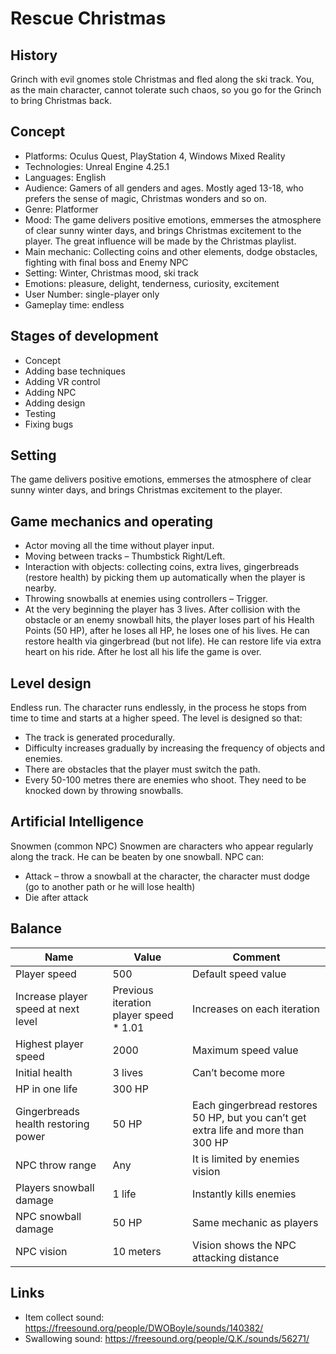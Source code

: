 # Rescue Christmas

## History
Grinch with evil gnomes stole Christmas and fled along the ski track. You, as the main character, cannot tolerate such chaos, so you go for the Grinch to bring Christmas back.

## Concept
* Platforms: Oculus Quest, PlayStation 4, Windows Mixed Reality
* Technologies: Unreal Engine 4.25.1
* Languages: English
* Audience: Gamers of all genders and ages. Mostly aged 13-18, who prefers the sense of magic, Christmas wonders and so on. 
* Genre: Platformer
* Mood: The game delivers positive emotions, emmerses the atmosphere of clear sunny winter days, and brings Christmas excitement to the player. The great influence will be made by the Christmas playlist.
* Main mechanic: Collecting coins and other elements, dodge obstacles, fighting with final boss and Enemy NPC
* Setting: Winter, Christmas mood, ski track
* Emotions: pleasure, delight, tenderness, curiosity, excitement
* User Number: single-player only
* Gameplay time: endless

## Stages of development
* Concept
* Adding base techniques
* Adding VR control
* Adding NPC
* Adding design
* Testing
* Fixing bugs

## Setting 
The game delivers positive emotions, emmerses the atmosphere of clear sunny winter days, and brings Christmas excitement to the player.

## Game mechanics and operating
* Actor moving all the time without player input.
* Moving between tracks – Thumbstick Right/Left.
* Interaction with objects: collecting coins, extra lives, gingerbreads (restore health) by picking them up automatically when the player is nearby.
* Throwing snowballs at enemies using controllers – Trigger.
* At the very beginning the player has 3 lives. After collision with the obstacle or an enemy snowball hits, the player loses part of his Health Points (50 HP), after he loses all HP, he loses one of his lives. He can restore health via gingerbread (but not life). He can restore life via extra heart on his ride. After he lost all his life the game is over.

## Level design
Endless run. The character runs endlessly, in the process he stops from time to time and starts at a higher speed. 
The level is designed so that:
* The track is generated procedurally.
* Difficulty increases gradually by increasing the frequency of objects and enemies.
* There are obstacles that the player must switch the path. 
* Every 50-100 metres there are enemies who shoot. They need to be knocked down by throwing snowballs. 

## Artificial Intelligence
Snowmen (common NPC)
Snowmen are characters who appear regularly along the track. He can be beaten by one snowball. 
NPC can:
* Attack – throw a snowball at the character, the character must dodge (go to another path or he will lose health)
* Die after attack

## Balance
| Name | Value | Comment |
| --- | --- | --- |
| Player speed | 500 | Default speed value |
| Increase player speed at next level | Previous iteration player speed * 1.01 | Increases on each iteration |
| Highest player speed | 2000 | Maximum speed value |
| Initial health | 3 lives | Can’t become more |
| HP in one life | 300 HP | |
| Gingerbreads health restoring power | 50 HP | Each gingerbread restores 50 HP, but you can’t get extra life and more than 300 HP |
| NPC throw range | Any | It is limited by enemies vision |
| Players snowball damage  | 1 life | Instantly kills enemies |
| NPC snowball damage | 50 HP | Same mechanic as players |
| NPC vision | 10 meters | Vision shows the NPC attacking distance |

## Links 
* Item collect sound: https://freesound.org/people/DWOBoyle/sounds/140382/
* Swallowing sound: https://freesound.org/people/Q.K./sounds/56271/

